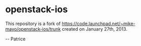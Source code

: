 openstack-ios
=============

This repository is a fork of https://code.launchpad.net/~mike-mayo/openstack-ios/trunk created on January 27th, 2013.

--
Patrice
